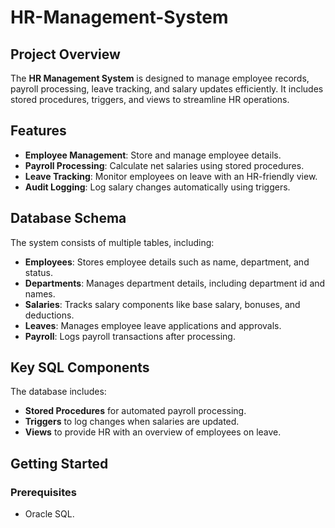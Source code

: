 # HR-Management-System

## Project Overview
The **HR Management System** is designed to manage employee records, payroll processing, leave tracking, and salary updates efficiently. It includes stored procedures, triggers, and views to streamline HR operations.

## Features
-  **Employee Management**: Store and manage employee details.
-  **Payroll Processing**: Calculate net salaries using stored procedures.
-  **Leave Tracking**: Monitor employees on leave with an HR-friendly view.
-  **Audit Logging**: Log salary changes automatically using triggers.

## Database Schema
The system consists of multiple tables, including:
- **Employees**: Stores employee details such as name, department, and status.
- **Departments**: Manages department details, including department id and names.
- **Salaries**: Tracks salary components like base salary, bonuses, and deductions.
- **Leaves**: Manages employee leave applications and approvals.
- **Payroll**: Logs payroll transactions after processing.


## Key SQL Components
The database includes:
- **Stored Procedures** for automated payroll processing.
- **Triggers** to log changes when salaries are updated.
- **Views** to provide HR with an overview of employees on leave.

## Getting Started

### Prerequisites
- Oracle SQL.
